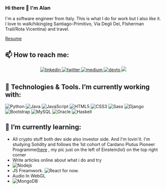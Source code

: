 ### Hi there 👋 I'm Alan

I'm a software engineer from Italy. 
This is what I do for work but I also like it. I love to walk/hiking(eg Santiago-Primitivo, Via Degli Dei, FIsherman Trail/Rota Vicentina) and travel.

[Resume](https://github.com/alanStocco/alanStocco/files/5918874/Resume_CV_Alan_Stocco.pdf)

## 📫 How to reach me:
<p align="center">
<a href="https://www.linkedin.com/in/alan-stocco/" target="_blank">
<img src=https://img.shields.io/badge/linkedin-%231E77B5.svg?&style=for-the-badge&logo=linkedin&logoColor=white alt=linkedin style="margin-bottom: 5px;" />
</a>
 <a href="https://twitter.com/boh_chaos" target="_blank">
<img src=https://img.shields.io/badge/twitter-%2300acee.svg?&style=for-the-badge&logo=twitter&logoColor=white alt=twitter style="margin-bottom: 5px;" />
</a>
<a href="https://stocco-alan.medium.com/" target="_blank">
<img src=https://img.shields.io/badge/medium-%23292929.svg?&style=for-the-badge&logo=medium&logoColor=white alt=medium style="margin-bottom: 5px;" />
</a>   
 <a href="https://dev.to/alanstocco" target="_blank">
<img src=https://img.shields.io/badge/dev.to-%2308090A.svg?&style=for-the-badge&logo=dev.to&logoColor=white alt=devto style="margin-bottom: 5px;" />
</a>
 <a href="https://stackoverflow.com/users/8505136/alan?tab=profile" target="_blank">
<img src="https://img.shields.io/badge/-Stack%20overflow-FE7A16?style=for-the-badge&logo=stack-overflow&logoColor=white"/>
</a>  
</p> 

## 🔭 Technologies & Tools. I’m currently working with: 

![Python](https://img.shields.io/badge/-3d3d3d?style=flat-square&logo=python)
![Java](https://img.shields.io/badge/-3d3d3d?style=flat-square&logo=java&logoColor=red)
![JavaScript](https://img.shields.io/badge/-JavaScript-black?style=flat-square&logo=javascript&logoColor=yellow) 
![HTML5](https://img.shields.io/badge/-HTML5-%23E44D27?style=flat-square&logo=html5&logoColor=ffffff)
![CSS3](https://img.shields.io/badge/-CSS3-%231572B6?style=flat-square&logo=css3)
![Sass](https://img.shields.io/badge/-Sass-%23CC6699?style=flat-square&logo=sass&logoColor=ffffff)
![Django](https://img.shields.io/badge/-3d3d3d?style=flat-square&logo=django&logoColor=green)
![Bootstrap](https://img.shields.io/badge/-Bootstrap-563D7C?style=flat-square&logo=bootstrap)
![MySQL](https://img.shields.io/badge/-MySQL-black?style=flat-square&logo=mysql)
![Oracle](https://img.shields.io/badge/-Oracle-black?style=flat-square&logo=Oracle)
![Haskell](https://img.shields.io/badge/-Haskell-black?style=flat-square&logo=Haskell)



## 🌱 I’m currently learning: 
- All crypto stuff both dev side also investor side. And I'm lovin'it.
I'm studying Solidity and follows the 1st cohort of Cardano Plutus Pioneer Programme(<a href="https://bafybeifs7kg4yt5opwvduql4sktqt2uiyowfmxhihiwjy4hey63z4e6rte.ipfs.infura-ipfs.io/ ">here</a> , my pic just on the left of Einstein(lol) on the top right corner 
- Write articles online about what i do and try
- ![Nodejs](https://img.shields.io/badge/-Nodejs-black?style=flat-square&logo=Node.js)
- JS Freamwork. ![React](https://img.shields.io/badge/-React-%23282C34?style=flat-square&logo=react) for now.
- Audio In WebGL
- ![MongoDB](https://img.shields.io/badge/-MongoDB-black?style=flat-square&logo=mongodb)


<!--
**alanStocco/alanStocco** is a ✨ _special_ ✨ repository because its `README.md` (this file) appears on your GitHub profile.

Here are some ideas to get you started:

- 🔭 I’m currently working on ...
- 🌱 I’m currently learning ...
- 👯 I’m looking to collaborate on ...
- 🤔 I’m looking for help with ...
- 💬 Ask me about ...
- 📫 How to reach me: ...
- 😄 Pronouns: ...
- ⚡ Fun fact: ...
-->
